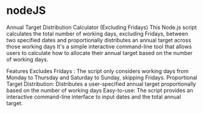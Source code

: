 # nodeJS
Annual Target Distribution Calculator (Excluding Fridays)
This Node.js script calculates the total number of working days, excluding Fridays, between two specified dates and proportionally distributes an annual target across those working days It's a simple interactive command-line tool that allows users to calculate how to allocate their annual target based on the number of working days.

Features
Excludes Fridays : The script only considers working days from Monday to Thursday and Saturday to Sunday, skipping Fridays.
Proportional Target Distribution: Distributes a user-specified annual target proportionally based on the number of working days
Easy-to-use: The script provides an interactive command-line interface to input dates and the total annual target.
